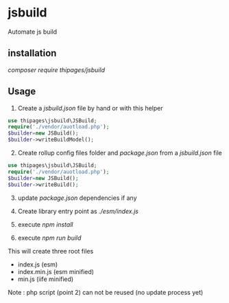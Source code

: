 # jsbuild
Automate js build

## installation
_composer require thipages/jsbuild_


## Usage

1. Create a _jsbuild.json_ file by hand or with this helper

```php
use thipages\jsbuild\JSBuild;
require('./vendor/auotload.php');
$builder=new JSBuild();
$builder->writeBuildModel();
```

2. Create rollup config files folder and _package.json_ from a _jsbuild.json_ file 

```php
use thipages\jsbuild\JSBuild;
require('./vendor/auotload.php');
$builder=new JSBuild();
$builder->writeBuild();
```

3. update _package.json_ dependencies if any

4. Create library entry point as _./esm/index.js_
   
5. execute _npm install_

6. execute _npm run build_
   
This will create three root files
- index.js (esm)
- index.min.js (esm minified)
- min.js (iife minified)

Note : php script (point 2) can not be reused (no update process yet)


